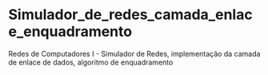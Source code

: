 # Simulador_de_redes_camada_enlace_enquadramento
Redes de Computadores I - Simulador de Redes, implementação da camada de enlace de dados, algoritmo de enquadramento
